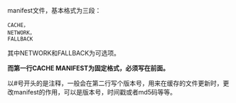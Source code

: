 manifest文件，基本格式为三段：

```
CACHE， 
NETWORK，
FALLBACK
```

其中NETWORK和FALLBACK为可选项。

**而第一行CACHE MANIFEST为固定格式，必须写在前面。**

以\#号开头的是注释，一般会在第二行写个版本号，用来在缓存的文件更新时，更改manifest的作用，可以是版本号，时间戳或者md5码等等。

